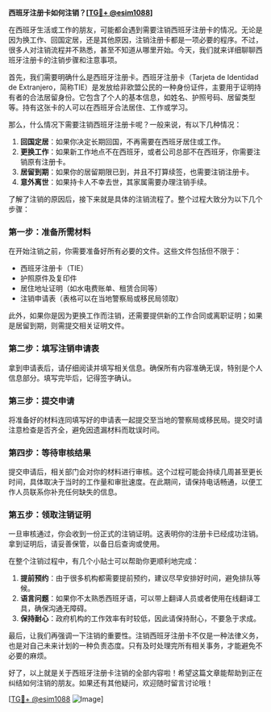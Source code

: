 **西班牙注册卡如何注销？[[TG💪+ @esim1088](https://t.me/s/esim1088)]**

在西班牙生活或工作的朋友，可能都会遇到需要注销西班牙注册卡的情况。无论是因为换工作、回国定居，还是其他原因，注销注册卡都是一项必要的程序。不过，很多人对注销流程并不熟悉，甚至不知道从哪里开始。今天，我们就来详细聊聊西班牙注册卡的注销步骤和注意事项。

首先，我们需要明确什么是西班牙注册卡。西班牙注册卡（Tarjeta de Identidad de Extranjero，简称TIE）是发放给非欧盟公民的一种身份证件，主要用于证明持有者的合法居留身份。它包含了个人的基本信息，如姓名、护照号码、居留类型等。持有这张卡的人可以在西班牙合法居住、工作或学习。

那么，什么情况下需要注销西班牙注册卡呢？一般来说，有以下几种情况：

1. **回国定居**：如果你决定长期回国，不再需要在西班牙居住或工作。
2. **更换工作**：如果新工作地点不在西班牙，或者公司总部不在西班牙，你需要注销原有注册卡。
3. **居留到期**：如果你的居留期限已到，并且不打算续签，也需要注销注册卡。
4. **意外离世**：如果持卡人不幸去世，其家属需要办理注销手续。

了解了注销的原因后，接下来就是具体的注销流程了。整个过程大致分为以下几个步骤：

### 第一步：准备所需材料

在开始注销之前，你需要准备好所有必要的文件。这些文件包括但不限于：

- 西班牙注册卡（TIE）
- 护照原件及复印件
- 居住地址证明（如水电费账单、租赁合同等）
- 注销申请表（表格可以在当地警察局或移民局领取）

此外，如果你是因为更换工作而注销，还需要提供新的工作合同或离职证明；如果是居留到期，则需提交相关证明文件。

### 第二步：填写注销申请表

拿到申请表后，请仔细阅读并填写相关信息。确保所有内容准确无误，特别是个人信息部分。填写完毕后，记得签字确认。

### 第三步：提交申请

将准备好的材料连同填写好的申请表一起提交至当地的警察局或移民局。提交时请注意检查是否齐全，避免因遗漏材料而耽误时间。

### 第四步：等待审核结果

提交申请后，相关部门会对你的材料进行审核。这个过程可能会持续几周甚至更长时间，具体取决于当时的工作量和审批速度。在此期间，请保持电话畅通，以便工作人员联系你补充任何缺失的信息。

### 第五步：领取注销证明

一旦审核通过，你会收到一份正式的注销证明。这表明你的注册卡已经成功注销。拿到证明后，请妥善保管，以备日后查询或使用。

在整个注销过程中，有几个小贴士可以帮助你更顺利地完成：

1. **提前预约**：由于很多机构都需要提前预约，建议尽早安排好时间，避免排队等候。
2. **语言问题**：如果你不太熟悉西班牙语，可以带上翻译人员或者使用在线翻译工具，确保沟通无障碍。
3. **保持耐心**：政府机构的工作效率有时较低，因此请保持耐心，不要急于求成。

最后，让我们再强调一下注销的重要性。注销西班牙注册卡不仅是一种法律义务，也是对自己未来计划的一种负责态度。只有及时处理完所有相关事务，才能避免不必要的麻烦。

好了，以上就是关于西班牙注册卡注销的全部内容啦！希望这篇文章能帮助到正在纠结如何注销的朋友。如果还有其他疑问，欢迎随时留言讨论哦！

[[TG💪+ @esim1088](https://t.me/s/esim1088) ![Image](https://i.postimg.cc/4NQfJmqS/Snipaste-2025-05-13-00-14-12.png)]